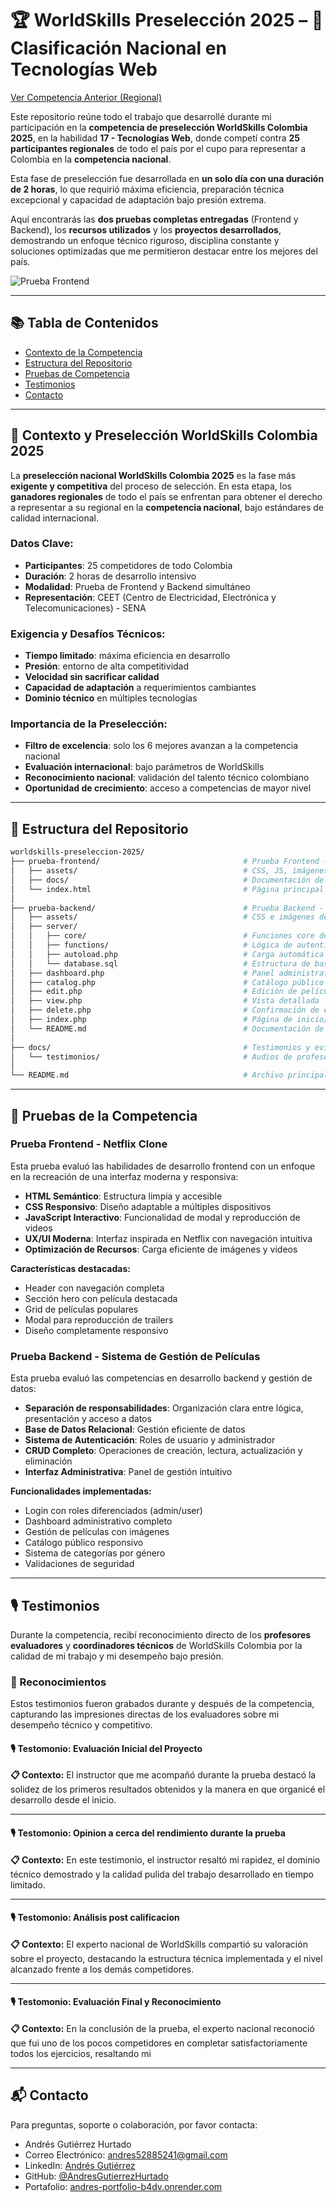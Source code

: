 # 🏆 WorldSkills Preselección 2025 – 🎯 Clasificación Nacional en Tecnologías Web

[Ver Competencia Anterior (Regional)](https://github.com/AndresGutierrezHurtado/worldskills-regional-2025)

Este repositorio reúne todo el trabajo que desarrollé durante mi participación en la **competencia de preselección WorldSkills Colombia 2025**, en la habilidad **17 - Tecnologías Web**, donde competí contra **25 participantes regionales** de todo el país por el cupo para representar a Colombia en la **competencia nacional**.

Esta fase de preselección fue desarrollada en **un solo día con una duración de 2 horas**, lo que requirió máxima eficiencia, preparación técnica excepcional y capacidad de adaptación bajo presión extrema.

Aquí encontrarás las **dos pruebas completas entregadas** (Frontend y Backend), los **recursos utilizados** y los **proyectos desarrollados**, demostrando un enfoque técnico riguroso, disciplina constante y soluciones optimizadas que me permitieron destacar entre los mejores del país.

![Prueba Frontend](./prueba-frontend/docs/images/index.png)

---

## 📚 Tabla de Contenidos

-   [Contexto de la Competencia](#-contexto-y-preselección-worldskills-colombia-2025)
-   [Estructura del Repositorio](#-estructura-del-repositorio)
-   [Pruebas de Competencia](#-pruebas-de-la-competencia)
-   [Testimonios](#️-testimonios)
-   [Contacto](#-contacto)

---

## 🏅 Contexto y Preselección WorldSkills Colombia 2025

La **preselección nacional WorldSkills Colombia 2025** es la fase más **exigente y competitiva** del proceso de selección. En esta etapa, los **ganadores regionales** de todo el país se enfrentan para obtener el derecho a representar a su regional en la **competencia nacional**, bajo estándares de calidad internacional.

### Datos Clave:

-   **Participantes**: 25 competidores de todo Colombia
-   **Duración**: 2 horas de desarrollo intensivo
-   **Modalidad**: Prueba de Frontend y Backend simultáneo
-   **Representación**: CEET (Centro de Electricidad, Electrónica y Telecomunicaciones) - SENA

### Exigencia y Desafíos Técnicos:

-   **Tiempo limitado**: máxima eficiencia en desarrollo
-   **Presión**: entorno de alta competitividad
-   **Velocidad sin sacrificar calidad**
-   **Capacidad de adaptación** a requerimientos cambiantes
-   **Dominio técnico** en múltiples tecnologías

### Importancia de la Preselección:

-   **Filtro de excelencia**: solo los 6 mejores avanzan a la competencia nacional
-   **Evaluación internacional**: bajo parámetros de WorldSkills
-   **Reconocimiento nacional**: validación del talento técnico colombiano
-   **Oportunidad de crecimiento**: acceso a competencias de mayor nivel

---

## 📁 Estructura del Repositorio

```bash
worldskills-preseleccion-2025/
├── prueba-frontend/                                # Prueba Frontend - Netflix Clone
│   ├── assets/                                     # CSS, JS, imágenes y videos
│   ├── docs/                                       # Documentación del proyecto
│   └── index.html                                  # Página principal
│
├── prueba-backend/                                 # Prueba Backend - Sistema de Gestión
│   ├── assets/                                     # CSS e imágenes del sistema
│   ├── server/
│   │   ├── core/                                   # Funciones core del sistema
│   │   ├── functions/                              # Lógica de autenticación y CRUD
│   │   ├── autoload.php                            # Carga automática de clases
│   │   └── database.sql                            # Estructura de base de datos
│   ├── dashboard.php                               # Panel administrativo
│   ├── catalog.php                                 # Catálogo público
│   ├── edit.php                                    # Edición de películas
│   ├── view.php                                    # Vista detallada
│   ├── delete.php                                  # Confirmación de eliminación
│   ├── index.php                                   # Página de inicio/login
│   └── README.md                                   # Documentación de instalación
│
├── docs/                                           # Testimonios y evidencias
│   └── testimonios/                                # Audios de profesores y evaluadores
│
└── README.md                                       # Archivo principal de documentación
```

---

## 🎯 Pruebas de la Competencia

### Prueba Frontend - Netflix Clone

Esta prueba evaluó las habilidades de desarrollo frontend con un enfoque en la recreación de una interfaz moderna y responsiva:

-   **HTML Semántico**: Estructura limpia y accesible
-   **CSS Responsivo**: Diseño adaptable a múltiples dispositivos
-   **JavaScript Interactivo**: Funcionalidad de modal y reproducción de videos
-   **UX/UI Moderna**: Interfaz inspirada en Netflix con navegación intuitiva
-   **Optimización de Recursos**: Carga eficiente de imágenes y videos

**Características destacadas:**

-   Header con navegación completa
-   Sección hero con película destacada
-   Grid de películas populares
-   Modal para reproducción de trailers
-   Diseño completamente responsivo

### Prueba Backend - Sistema de Gestión de Películas

Esta prueba evaluó las competencias en desarrollo backend y gestión de datos:

-   **Separación de responsabilidades**: Organización clara entre lógica, presentación y acceso a datos
-   **Base de Datos Relacional**: Gestión eficiente de datos
-   **Sistema de Autenticación**: Roles de usuario y administrador
-   **CRUD Completo**: Operaciones de creación, lectura, actualización y eliminación
-   **Interfaz Administrativa**: Panel de gestión intuitivo

**Funcionalidades implementadas:**

-   Login con roles diferenciados (admin/user)
-   Dashboard administrativo completo
-   Gestión de películas con imágenes
-   Catálogo público responsivo
-   Sistema de categorías por género
-   Validaciones de seguridad

---

## 🎙️ Testimonios

Durante la competencia, recibí reconocimiento directo de los **profesores evaluadores** y **coordinadores técnicos** de WorldSkills Colombia por la calidad de mi trabajo y mi desempeño bajo presión.

### 🎯 Reconocimientos

Estos testimonios fueron grabados durante y después de la competencia, capturando las impresiones directas de los evaluadores sobre mi desempeño técnico y competitivo.

#### 🎙️ Testomonio: Evaluación Inicial del Proyecto

**📋 Contexto:** El instructor que me acompañó durante la prueba destacó la solidez de los primeros resultados obtenidos y la manera en que organicé el desarrollo desde el inicio.



---

#### 🎙️ Testomonio: Opinion a cerca del rendimiento durante la prueba

**📋 Contexto:** En este testimonio, el instructor resaltó mi rapidez, el dominio técnico demostrado y la calidad pulida del trabajo desarrollado en tiempo limitado.



---

#### 🎙️ Testomonio: Análisis post calificacion

**📋 Contexto:** El experto nacional de WorldSkills compartió su valoración sobre el proyecto, destacando la estructura técnica implementada y el nivel alcanzado frente a los demás competidores.



---

#### 🎙️ Testomonio: Evaluación Final y Reconocimiento

**📋 Contexto:** En la conclusión de la prueba, el experto nacional reconoció que fui uno de los pocos competidores en completar satisfactoriamente todos los ejercicios, resaltando mi



---

## 📬 Contacto

Para preguntas, soporte o colaboración, por favor contacta:

-   Andrés Gutiérrez Hurtado
-   Correo Electrónico: [andres52885241@gmail.com](mailto:andres52885241@gmail.com)
-   LinkedIn: [Andrés Gutiérrez](https://www.linkedin.com/in/andr%C3%A9s-guti%C3%A9rrez-hurtado-25946728b/)
-   GitHub: [@AndresGutierrezHurtado](https://github.com/AndresGutierrezHurtado)
-   Portafolio: [andres-portfolio-b4dv.onrender.com](https://andres-portfolio-b4dv.onrender.com)
